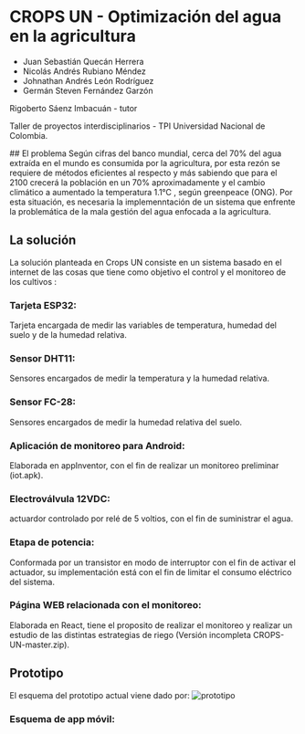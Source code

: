 # CROPS UN  - Optimización del agua en la agricultura
<p align="center">
  

- Juan Sebastián Quecán Herrera 
- Nicolás Andrés Rubiano Méndez  
- Johnathan Andrés León Rodríguez
- Germán Steven Fernández Garzón

Rigoberto Sáenz Imbacuán - tutor

Taller de proyectos interdisciplinarios -  TPI 
Universidad Nacional de Colombia. 

</p>
## El problema 
Según cifras del  banco  mundial,  cerca del  70% del  agua extraída en  el  mundo  es   consumida por la agricultura,  por esta rezón se requiere de métodos eficientes al respecto y más sabiendo  que   para el  2100 crecerá la población en un 70%  aproximadamente y el cambio climático a aumentado la temperatura 1.1°C , según greenpeace (ONG). Por esta situación,  es necesaria la implemenntación de un sistema que enfrente la problemática de la mala gestión del agua enfocada a la agricultura. 

## La solución

 La solución planteada en Crops  UN consiste en un sistema basado en  el internet de las  cosas   que tiene   como  objetivo  el   control  y el monitoreo de los cultivos :
 
### Tarjeta ESP32:  
Tarjeta encargada de medir las variables de temperatura, humedad del  suelo  y de la humedad relativa.
### Sensor DHT11: 
Sensores encargados de medir la temperatura y la humedad relativa. 
### Sensor FC-28: 
Sensores encargados de medir la humedad relativa del  suelo. 
### Aplicación de monitoreo para Android:  
Elaborada en appInventor,  con el  fin de realizar un monitoreo preliminar (iot.apk). 
### Electroválvula 12VDC: 
actuardor controlado por relé de 5 voltios,  con el fin de suministrar el agua.
### Etapa de potencia: 
Conformada por un transistor en modo de interruptor con el fin de activar el actuador,  su implementación está con el fin de limitar el consumo eléctrico del sistema. 
### Página WEB relacionada con el monitoreo: 
Elaborada en React,  tiene el proposito de realizar el monitoreo y realizar un estudio de las distintas estrategias de riego (Versión incompleta CROPS-UN-master.zip).

## Prototipo
El esquema del prototipo actual viene dado por: 
![prototipo](https://user-images.githubusercontent.com/64376744/85492857-7a061a00-b59b-11ea-87c5-875c964ee0e2.PNG)


### Esquema de app móvil: 

